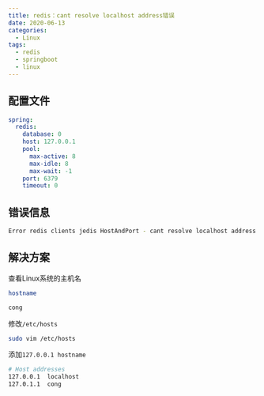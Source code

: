 ```yaml
---
title: redis：cant resolve localhost address错误
date: 2020-06-13
categories:
  - Linux
tags:
  - redis
  - springboot
  - linux
---
```


## 配置文件

```yml
spring:
  redis:
    database: 0
    host: 127.0.0.1
    pool:
      max-active: 8
      max-idle: 8
      max-wait: -1
    port: 6379
    timeout: 0
```

## 错误信息

```bash
Error redis clients jedis HostAndPort - cant resolve localhost address
```

## 解决方案

查看Linux系统的主机名

```bash
hostname

cong
```

修改`/etc/hosts`

```bash
sudo vim /etc/hosts
```

添加`127.0.0.1 hostname`

```bash
# Host addresses
127.0.0.1  localhost
127.0.1.1  cong
```